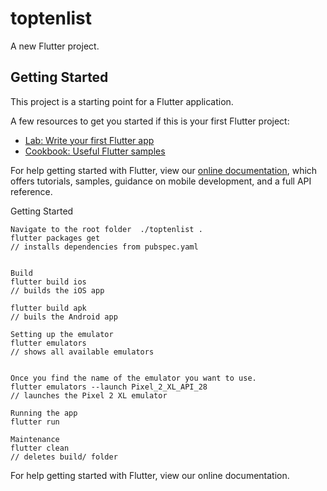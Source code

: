 # toptenlist

A new Flutter project.

## Getting Started

This project is a starting point for a Flutter application.

A few resources to get you started if this is your first Flutter project:

- [Lab: Write your first Flutter app](https://flutter.io/docs/get-started/codelab)
- [Cookbook: Useful Flutter samples](https://flutter.io/docs/cookbook)

For help getting started with Flutter, view our 
[online documentation](https://flutter.io/docs), which offers tutorials, 
samples, guidance on mobile development, and a full API reference.


Getting Started
```
Navigate to the root folder  ./toptenlist .
flutter packages get
// installs dependencies from pubspec.yaml


Build
flutter build ios
// builds the iOS app

flutter build apk
// buils the Android app

Setting up the emulator
flutter emulators
// shows all available emulators


Once you find the name of the emulator you want to use.
flutter emulators --launch Pixel_2_XL_API_28
// launches the Pixel 2 XL emulator

Running the app
flutter run

Maintenance
flutter clean
// deletes build/ folder
```

For help getting started with Flutter, view our online documentation.
